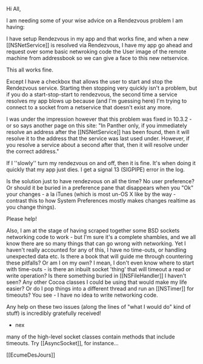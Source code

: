 

Hi All,

I am needing some of your wise advice on a Rendezvous problem I am having:

I have setup Rendezvous in my app and that works fine, and when a new [[NSNetService]] is resolved via Rendezvous, I have my app go ahead and request over some basic netwroking code the User image of the remote machine from addressbook so we can give a face to this new netservice.

This all works fine.

Except I have a checkbox that allows the user to start and stop the Rendezvous service. Starting then stopping very quickly isn't a problem, but if you do a start-stop-start to rendezvous, the second time a service resolves my app blows up because (and I'm guessing here) I'm trying to connect to a socket from a netservice that doesn't exist any more.

I was under the impression however that this problem was fixed in 10.3.2 - or so says another page on this site: "In Panther only, if you immediately resolve an address after the [[NSNetService]] has been found, then it will resolve it to the address that the service was last used under. However, if you resolve a service about a second after that, then it will resolve under the correct address."

If I ''slowly'' turn my rendezvous on and off, then it is fine. It's when doing it quickly that my app just dies. I get a signal 13 (SIGPIPE) error in the log.

Is the solution just to have rendezvous on all the time? No user preference? Or should it be buried in a preference pane that disappears when you "Ok" your changes - a la iTunes (which is most un-OS X like by the way - contrast this to how System Preferences mostly makes changes realtime as you change things).

Please help!

Also, I am at the stage of having scraped together some BSD sockets networking code to work - but I'm sure it's a complete shambles, and we all know there are so many things that can go wrong with networking. Yet I haven't really accounted for any of this, I have no time-outs, or handling unexpected data etc. Is there a book that will guide me through countering these pitfalls? Or am I on my own? I mean, I don't even know where to start with time-outs - is there an inbuilt socket 'thing' that will timeout a read or write operation? Is there something buried in [[NSFileHandler]] I haven't seen? Any other Cocoa classes I could be using that would make my life easier? Or do I pop things into a different thread and run an [[NSTimer]] for timeouts? You see - I have no idea to write networking code.

Any help on these two issues (along the lines of "what I would do" kind of stuff) is incredibly gratefully received!

- nex

many of the high-level socket classes contain methods that include timeouts.  Try [[AsyncSocket]], for instance...

[[EcumeDesJours]]